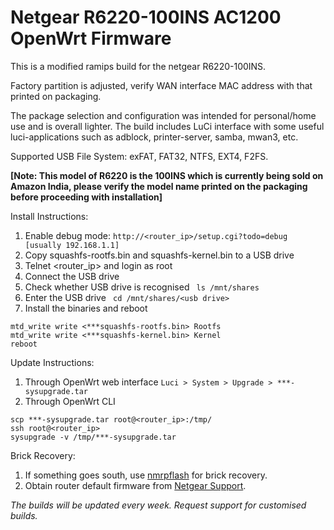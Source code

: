 # Netgear R6220-100INS AC1200 OpenWrt Firmware

This is a modified ramips build for the netgear R6220-100INS.

Factory partition is adjusted, verify WAN interface MAC address with that printed on packaging.

The package selection and configuration was intended for personal/home use and is overall lighter. The build includes LuCi interface with some useful luci-applications such as adblock, printer-server, samba, mwan3, etc. 

Supported USB File System: exFAT, FAT32, NTFS, EXT4, F2FS.

**[Note: This model of R6220 is the 100INS which is currently being sold on Amazon India, please verify the model name printed on the packaging before proceeding with installation]**

Install Instructions:
  1. Enable debug mode: ```http://<router_ip>/setup.cgi?todo=debug   [usually 192.168.1.1]```
  2. Copy squashfs-rootfs.bin and squashfs-kernel.bin to a USB drive
  3. Telnet <router_ip> and login as root
  4. Connect the USB drive
  5. Check whether USB drive is recognised ``` ls /mnt/shares```
  6. Enter the USB drive ``` cd /mnt/shares/<usb drive>```
  7. Install the binaries and reboot
  ``` 
  mtd_write write <***squashfs-rootfs.bin> Rootfs
  mtd_write write <***squashfs-kernel.bin> Kernel
  reboot
  ```
  
Update Instructions:
1. Through OpenWrt web interface ```Luci > System > Upgrade > ***-sysupgrade.tar```
2. Through OpenWrt CLI
```
scp ***-sysupgrade.tar root@<router_ip>:/tmp/
ssh root@<router_ip>
sysupgrade -v /tmp/***-sysupgrade.tar
```

Brick Recovery:
1. If something goes south, use [nmrpflash](https://github.com/jclehner/nmrpflash) for brick recovery.
2. Obtain router default firmware from [Netgear Support](https://www.netgear.com/support/product/R6220#download).




*The builds will be updated every week. Request support for customised builds.*

